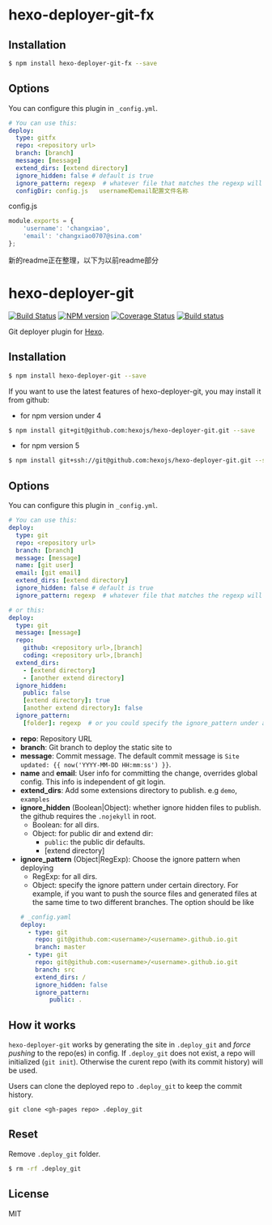 # hexo-deployer-git-fx
## Installation

``` bash
$ npm install hexo-deployer-git-fx --save
```
## Options

You can configure this plugin in `_config.yml`.

``` yaml
# You can use this:
deploy:
  type: gitfx
  repo: <repository url>
  branch: [branch]
  message: [message]
  extend_dirs: [extend directory]
  ignore_hidden: false # default is true
  ignore_pattern: regexp  # whatever file that matches the regexp will be ignored when deploying
  configDir: config.js   username和email配置文件名称
```

config.js
``` js
module.exports = {
	'username': 'changxiao',
	'email': 'changxiao0707@sina.com'
};

```

新的readme正在整理，以下为以前readme部分




# hexo-deployer-git

[![Build Status](https://travis-ci.org/hexojs/hexo-deployer-git.svg?branch=master)](https://travis-ci.org/hexojs/hexo-deployer-git)  [![NPM version](https://badge.fury.io/js/hexo-deployer-git.svg)](http://badge.fury.io/js/hexo-deployer-git) [![Coverage Status](https://img.shields.io/coveralls/hexojs/hexo-deployer-git.svg)](https://coveralls.io/r/hexojs/hexo-deployer-git?branch=master) [![Build status](https://ci.appveyor.com/api/projects/status/liqy4nib33ht70so/branch/master?svg=true)](https://ci.appveyor.com/project/tommy351/hexo-deployer-git/branch/master)

Git deployer plugin for [Hexo].

## Installation

``` bash
$ npm install hexo-deployer-git --save
```

If you want to use the latest features of hexo-deployer-git, you may install it from github:

* for npm version under 4
``` bash
$ npm install git+git@github.com:hexojs/hexo-deployer-git.git --save
```

* for npm version 5
```bash
$ npm install git+ssh://git@github.com:hexojs/hexo-deployer-git.git --save
```

## Options

You can configure this plugin in `_config.yml`.

``` yaml
# You can use this:
deploy:
  type: git
  repo: <repository url>
  branch: [branch]
  message: [message]
  name: [git user]
  email: [git email]
  extend_dirs: [extend directory]
  ignore_hidden: false # default is true
  ignore_pattern: regexp  # whatever file that matches the regexp will be ignored when deploying

# or this:
deploy:
  type: git
  message: [message]
  repo:
    github: <repository url>,[branch]
    coding: <repository url>,[branch]
  extend_dirs:
    - [extend directory]
    - [another extend directory]
  ignore_hidden:
    public: false
    [extend directory]: true
    [another extend directory]: false
  ignore_pattern:
    [folder]: regexp  # or you could specify the ignore_pattern under a certain directory
```

- **repo**: Repository URL
- **branch**: Git branch to deploy the static site to
- **message**: Commit message. The default commit message is `Site updated: {{ now('YYYY-MM-DD HH:mm:ss') }}`.
- **name** and **email**: User info for committing the change, overrides global config. This info is independent of git login.
- **extend_dirs**: Add some extensions directory to publish. e.g `demo`, `examples`
- **ignore_hidden** (Boolean|Object): whether ignore hidden files to publish. the github requires the `.nojekyll` in root.
  * Boolean: for all dirs.
  * Object: for public dir and extend dir:
    * `public`: the public dir defaults.
    * [extend directory]
- **ignore_pattern** (Object|RegExp): Choose the ignore pattern when deploying
  * RegExp: for all dirs.
  * Object: specify the ignore pattern under certain directory. For example, if you want to push the source files and generated files at the same time to two different branches. The option should be like
  ```yaml
  # _config.yaml
  deploy:
    - type: git
      repo: git@github.com:<username>/<username>.github.io.git
      branch: master
    - type: git
      repo: git@github.com:<username>/<username>.github.io.git
      branch: src
      extend_dirs: /
      ignore_hidden: false
      ignore_pattern:
          public: .
  ```

## How it works

`hexo-deployer-git` works by generating the site in `.deploy_git` and *force pushing* to the repo(es) in config.
If `.deploy_git` does not exist, a repo will initialized (`git init`).
Otherwise the curent repo (with its commit history) will be used.

Users can clone the deployed repo to `.deploy_git` to keep the commit history.
```
git clone <gh-pages repo> .deploy_git
```

## Reset

Remove `.deploy_git` folder.

``` bash
$ rm -rf .deploy_git
```

## License

MIT

[Hexo]: http://hexo.io/
